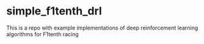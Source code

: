 # simple_f1tenth_drl
This is a repo with example implementations of deep reinforcement learning algorithms for F1tenth racing
